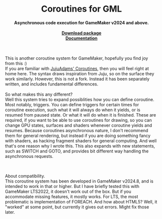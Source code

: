 <div align="center">
<h1>Coroutines for GML</h1>
<h4>Asynchronous code execution for GameMaker v2024 and above.<br><br>
<a href=https://github.com/HannulaTero/GameMaker-Coroutine/releases>Download package</a><br>
<a href=https://github.com/HannulaTero/GameMaker-Coroutine/wiki>Documentation</a><br>
</h4></div><br>
<p>
<div align="left">
This is another coroutine system for GameMaker, hopefully you find joy from this :) <br> 
If you are familiar with <a href=https://github.com/JujuAdams/Coroutines>JujuAdams' Coroutines</a>, then you will feel right at home here. 
The syntax draws inspiration from Juju, so on the surface they work similarly. 
However, this is not a fork. Instead it has been separately written, and includes fundamental differences. 
<br><br>
So what makes this any different?<br>
Well this system tries to expand possiblities how you can define coroutine. 
Most notably, triggers. You can define triggers for certain times for coroutine execution, such what it will always do when it yields, or is resumed from paused state. Or what it will do when it is finished. 
These are required, if you want to be able to use coroutines for drawing, so you can change GPU states, surfaces and shaders whenever coroutine yields and resumes.
Because coroutines asynchronous nature, I don't recommend them for general rendering, but instead if you are doing something fancy with shaders, as hacking fragment shaders for general computing. And well that's one reason why I wrote this.
This also expands with new statements, such as SWITCH and GOTO, and provides bit different way handling the asynchronous requests.

<br><br>
About compatibility.<br>
This coroutine system has been developed in GameMaker v2024.8, and is intended to work in that or higher.
But I have briefly tested this with GameMaker LTS2022, it doesn't work out of the box. But if you accommodate missing features, it mostly works. For LTS, the most problematic is implementation of FOREACH. 
And how about HTML5? Well, it "worked" at some point, but currently it gives out errors. Might fix those later. 
</p>

